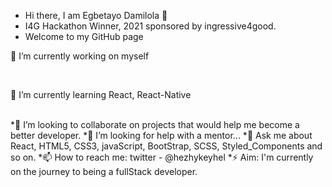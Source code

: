 - Hi there, I am Egbetayo Damilola 👋
- I4G Hackathon Winner, 2021 sponsored by ingressive4good.
- Welcome to my GitHub page

<p>🔭 I’m currently working on myself</p><br/>
<p>🌱 I’m currently learning React, React-Native</p><br/>
*👯 I’m looking to collaborate on projects that would help me become a better developer.
*🤔 I’m looking for help with a mentor...
*💬 Ask me about React, HTML5, CSS3, javaScript, BootStrap, SCSS, Styled_Components and so on.
*📫 How to reach me: twitter - @hezhykeyhel
*⚡ Aim: I'm currently on the journey to being a fullStack developer.
